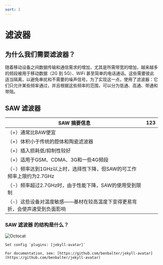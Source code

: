 ```yaml
---
sort: 2
---
```


# 滤波器

## 为什么我们需要滤波器？

 随着移动设备之间数据传输和通信需求的增加，尤其是所需带宽的增加，越来越多的频段被用于移动数据（2G 到 5G）、WiFi 甚至简单的电话通话。这些需要彼此适当隔离，以避免串扰和不需要的噪声信号。为了实现这一点，使用了滤波器：它们只允许某些频率通过，并且根据这些频率的范围，可以分为低通、高通、带通和带阻。

## SAW 滤波器

| SAW 摘要信息  															  |123|
| --------------------------------------------------------------------------- |---|
| （+）通常比BAW便宜														  |   |
| （+）体积小于传统的腔体和陶瓷滤波器										  |   | 
| （+）插入损耗低/抑制性较好 								                  |   | 
| （+）适用于GSM、CDMA、3G和一些4G频段								          |   |
| （-）频率达到1GHz以上时，选择性下降，但SAW的可工作频率上限约为2.7GHz 	      |   | 
| （-）频率超过2.7GHz时，由于性能下降，SAW的使用受到限制   					  |   | 
| （-）这些设备对温度敏感——基材在较高温度下变得更易弯折，会使声速受到负面影响 |   | 

### SAW 滤波器 的结构是什么？
![Octocat](https://pic2.zhimg.com/v2-66a7e52176d9c3f42f5aef50a095d3ce_1440w.jpg?source=172ae18b)
```tip
Set config `plugins: [jekyll-avatar]`

For documentation, see: [https://github.com/benbalter/jekyll-avatar](https://github.com/benbalter/jekyll-avatar)
```